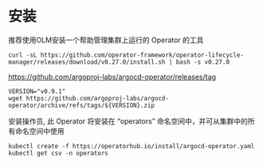 # 安装

推荐使用OLM安装一个帮助管理集群上运行的 Operator 的工具

```shell
curl -sL https://github.com/operator-framework/operator-lifecycle-manager/releases/download/v0.27.0/install.sh | bash -s v0.27.0
```

https://github.com/argoproj-labs/argocd-operator/releases/tag

```shell
VERSION="v0.9.1"
wget https://github.com/argoproj-labs/argocd-operator/archive/refs/tags/${VERSION}.zip
```

安装操作员, 此 Operator 将安装在 “operators” 命名空间中，并可从集群中的所有命名空间中使用

```shell
kubectl create -f https://operatorhub.io/install/argocd-operator.yaml
kubectl get csv -n operators
```
